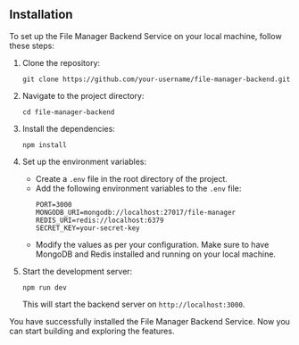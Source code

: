 ## Installation

To set up the File Manager Backend Service on your local machine, follow these steps:

1. Clone the repository:
   ```
   git clone https://github.com/your-username/file-manager-backend.git
   ```
2. Navigate to the project directory:
   ```
   cd file-manager-backend
   ```
3. Install the dependencies:
   ```
   npm install
   ```
4. Set up the environment variables:
   - Create a `.env` file in the root directory of the project.
   - Add the following environment variables to the `.env` file:
     ```
     PORT=3000
     MONGODB_URI=mongodb://localhost:27017/file-manager
     REDIS_URI=redis://localhost:6379
     SECRET_KEY=your-secret-key
     ```
   - Modify the values as per your configuration. Make sure to have MongoDB and Redis installed and running on your local machine.

5. Start the development server:
   ```
   npm run dev
   ```
   This will start the backend server on `http://localhost:3000`.

You have successfully installed the File Manager Backend Service. Now you can start building and exploring the features.